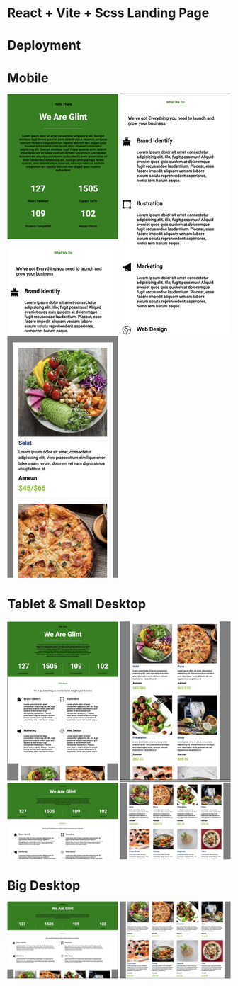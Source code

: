 # React + Vite + Scss Landing Page

# Deployment

# Mobile

  <div>
    <img src="./public/readme/readme1.png" alt="readme pic" width="250px">
    <img src="./public/readme/readme2.png" alt="readme pic" width="250px">
    <img src="./public/readme/readme3.png" alt="readme pic" width="250px">
  </div>

# Tablet & Small Desktop

  <div>
    <img src="./public/readme/readme4.png" alt="readme pic" width="250px">
    <img src="./public/readme/readme5.png" alt="readme pic" width="250px">
  </div>
  <div>
    <img src="./public/readme/readme6.png" alt="readme pic" width="250px">
    <img src="./public/readme/readme7.png" alt="readme pic" width="250px">
  </div>

# Big Desktop

  <div>
    <img src="./public/readme/readme8.png" alt="readme pic" width="250px">
    <img src="./public/readme/readme9.png" alt="readme pic" width="250px">
  </div>

